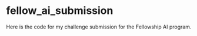 # fellow_ai_submission

Here is the code for my challenge submission for the Fellowship AI program.
